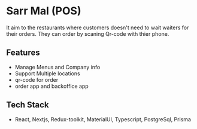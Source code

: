 # Sarr Mal (POS)

It aim to the restaurants where customers doesn't need to wait waiters for their orders. They can order by scaning Qr-code with thier phone.

## Features

- Manage Menus and Company info
- Support Multiple locations
- qr-code for order
- order app and backoffice app

## Tech Stack

- React, Nextjs, Redux-toolkit, MaterialUI, Typescript, PostgreSql, Prisma
